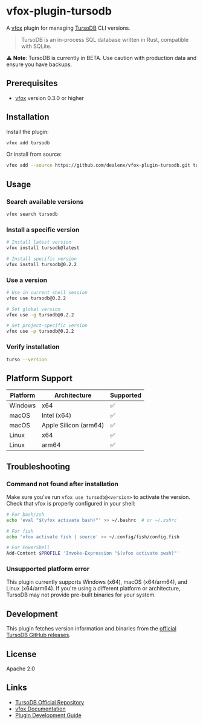 # vfox-plugin-tursodb

A [vfox](https://vfox.dev/) plugin for managing [TursoDB](https://github.com/tursodatabase/turso) CLI versions.

> TursoDB is an in-process SQL database written in Rust, compatible with SQLite.

⚠️ **Note**: TursoDB is currently in BETA. Use caution with production data and ensure you have backups.

## Prerequisites

- [vfox](https://vfox.dev/) version 0.3.0 or higher

## Installation

Install the plugin:

```bash
vfox add tursodb
```

Or install from source:

```bash
vfox add --source https://github.com/dealenx/vfox-plugin-tursodb.git tursodb
```

## Usage

### Search available versions

```bash
vfox search tursodb
```

### Install a specific version

```bash
# Install latest version
vfox install tursodb@latest

# Install specific version
vfox install tursodb@0.2.2
```

### Use a version

```bash
# Use in current shell session
vfox use tursodb@0.2.2

# Set global version
vfox use -g tursodb@0.2.2

# Set project-specific version
vfox use -p tursodb@0.2.2
```

### Verify installation

```bash
turso --version
```

## Platform Support

| Platform | Architecture | Supported |
|----------|-------------|-----------|
| Windows  | x64         | ✅        |
| macOS    | Intel (x64) | ✅        |
| macOS    | Apple Silicon (arm64) | ✅ |
| Linux    | x64         | ✅        |
| Linux    | arm64       | ✅        |

## Troubleshooting

### Command not found after installation

Make sure you've run `vfox use tursodb@<version>` to activate the version. Check that vfox is properly configured in your shell:

```bash
# For bash/zsh
echo 'eval "$(vfox activate bash)"' >> ~/.bashrc  # or ~/.zshrc

# For fish
echo 'vfox activate fish | source' >> ~/.config/fish/config.fish

# For PowerShell
Add-Content $PROFILE 'Invoke-Expression "$(vfox activate pwsh)"'
```

### Unsupported platform error

This plugin currently supports Windows (x64), macOS (x64/arm64), and Linux (x64/arm64). If you're using a different platform or architecture, TursoDB may not provide pre-built binaries for your system.

## Development

This plugin fetches version information and binaries from the [official TursoDB GitHub releases](https://github.com/tursodatabase/turso/releases).

## License

Apache 2.0

## Links

- [TursoDB Official Repository](https://github.com/tursodatabase/turso)
- [vfox Documentation](https://vfox.dev/)
- [Plugin Development Guide](https://vfox.dev/plugins/create/howto.html)
